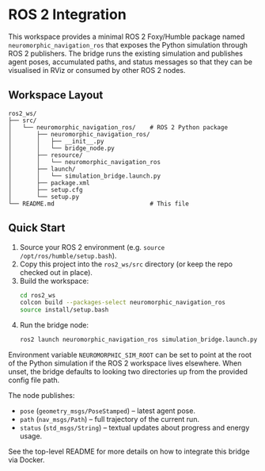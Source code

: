 # ROS 2 Integration

This workspace provides a minimal ROS&nbsp;2 Foxy/Humble package named `neuromorphic_navigation_ros`
that exposes the Python simulation through ROS&nbsp;2 publishers. The bridge runs the existing
simulation and publishes agent poses, accumulated paths, and status messages so that they can be
visualised in RViz or consumed by other ROS&nbsp;2 nodes.

## Workspace Layout

```
ros2_ws/
├── src/
│   └── neuromorphic_navigation_ros/    # ROS 2 Python package
│       ├── neuromorphic_navigation_ros/
│       │   ├── __init__.py
│       │   └── bridge_node.py
│       ├── resource/
│       │   └── neuromorphic_navigation_ros
│       ├── launch/
│       │   └── simulation_bridge.launch.py
│       ├── package.xml
│       ├── setup.cfg
│       └── setup.py
└── README.md                           # This file
```

## Quick Start

1. Source your ROS&nbsp;2 environment (e.g. `source /opt/ros/humble/setup.bash`).
2. Copy this project into the `ros2_ws/src` directory (or keep the repo checked out in place).
3. Build the workspace:
   ```bash
   cd ros2_ws
   colcon build --packages-select neuromorphic_navigation_ros
   source install/setup.bash
   ```
4. Run the bridge node:
   ```bash
   ros2 launch neuromorphic_navigation_ros simulation_bridge.launch.py
   ```

Environment variable `NEUROMORPHIC_SIM_ROOT` can be set to point at the root of the Python simulation
if the ROS&nbsp;2 workspace lives elsewhere. When unset, the bridge defaults to looking two directories
up from the provided config file path.

The node publishes:

- `pose` (`geometry_msgs/PoseStamped`) – latest agent pose.
- `path` (`nav_msgs/Path`) – full trajectory of the current run.
- `status` (`std_msgs/String`) – textual updates about progress and energy usage.

See the top-level README for more details on how to integrate this bridge via Docker.

